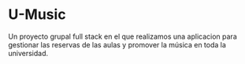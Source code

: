 # U-Music
Un proyecto grupal full stack en el que realizamos una aplicacion para gestionar las reservas de las aulas y promover la música en toda la universidad.
